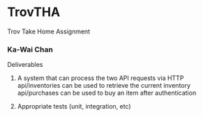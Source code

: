 # TrovTHA
Trov Take Home Assignment
### Ka-Wai Chan
Deliverables
1. A system that can process the two API requests via HTTP
api/inventories can be used to retrieve the current inventory
api/purchases can be used to buy an item after authentication

2. Appropriate tests (unit, integration, etc)

